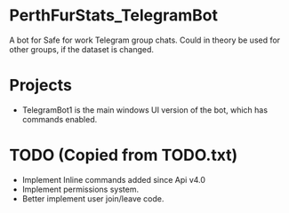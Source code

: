 # PerthFurStats_TelegramBot
A bot for Safe for work Telegram group chats. Could in theory be used for other groups, if the dataset is changed.

# Projects
- TelegramBot1 is the main windows UI version of the bot, which has commands enabled.

# TODO (Copied from TODO.txt)
- Implement Inline commands added since Api v4.0
- Implement permissions system.
- Better implement user join/leave code.

